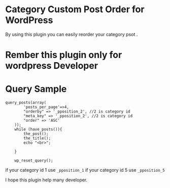 # Category Custom Post Order for WordPress
By using this plugin you can easily reorder your category psot . 

# Rember this plugin only for wordpress Developer 


# Query Sample 

```
query_posts(array(
        'posts_per_page'=>4,
        "orderby" => '_pposition_2', //2 is category id
        "meta_key" => '_pposition_2', //2 is category id
        "order" => 'ASC'
    ));
    while (have_posts()){
        the_post();
        the_title();
        echo "<br>";

    }

    wp_reset_query();
``` 

if your category id 1 use `_pposition_1`  if your category id 5 use `_pposition_5`



I hope this plugin help many developer. 